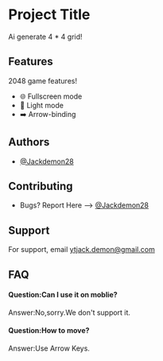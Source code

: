 
# Project Title
Ai generate 4 * 4 grid!


## Features

2048 game features!
- 🌐 Fullscreen mode
- 🚨 Light mode
- ➡️ Arrow-binding
## Authors

- [@Jackdemon28](https://github.com/Jackdemon28)


## Contributing

- Bugs? Report Here --> [@Jackdemon28](https://github.com/Jackdemon28/2048/issues)

## Support

For support, email ytjack.demon@gmail.com


## FAQ

#### Question:Can I use it on moblie?

Answer:No,sorry.We don't support it.

#### Question:How to move?

Answer:Use Arrow Keys.

